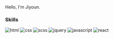Hello, I'm Jiyoun.
 
### Skills
<img src="https://img.shields.io/badge/html5-%23E34F26.svg?style=for-the-badge&logo=html5&logoColor=white" alt="html">
<img src="https://img.shields.io/badge/css3-%231572B6.svg?style=for-the-badge&logo=css3&logoColor=white" alt="css">
<img src="https://img.shields.io/badge/Scss-CC6699?style=for-the-badge&logo=Sass&logoColor=white" alt="scss">
<img src="https://img.shields.io/badge/jquery-%230769AD.svg?style=for-the-badge&logo=jquery&logoColor=white" alt="jquery">
<img src="https://img.shields.io/badge/javascript-%23323330.svg?style=for-the-badge&logo=javascript&logoColor=%23F7DF1E" alt="javascript">
<img src="https://img.shields.io/badge/react-%2320232a.svg?style=for-the-badge&logo=react&logoColor=%2361DAFB" alt="react">

<!--
**kangjiyoun/kangjiyoun** is a ✨ _special_ ✨ repository because its `README.md` (this file) appears on your GitHub profile.

Here are some ideas to get you started:

- 🔭 (2019.04 ~ 2021.10) 학회, 쇼핑몰 등 30여개 신규프로젝트 참여 
- 🌱 I’m currently learning Javascript, React, Scss.
- 👯 I’m looking to collaborate on ...
- 🤔 I’m looking for help with ...
- 💬 Ask me about ...
- 📫 How to reach me: ...
- 😄 Pronouns: ...
- ⚡ Fun fact: ...
-->



